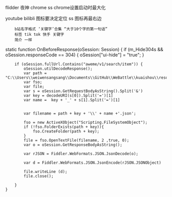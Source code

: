 flidder 夜神 chrome ss
chrome设置启动时最大化

youtube bilibli 图标要决定定位
ss 图标再最右边
        
        b站名字格式 ‘关键字’合集 “大于10个字的第一句话”
        标签 tik tok 快手 关键字
        简介 一样
        

        

static function OnBeforeResponse(oSession: Session) {
        if (m_Hide304s && oSession.responseCode == 304) {
            oSession["ui-hide"] = "true";
        }
        
        if (oSession.fullUrl.Contains("aweme/v1/search/item")) {
            oSession.utilDecodeResponse();
            var path = "C:\\Users\\weiwensangsang\\Documents\\GitHub\\WeBattle\\kuaishou\\resource\\douyin\\"
            var fso;
            var file;
            var s = oSession.GetRequestBodyAsString().Split('&')
			var key = decodeURI(s[0]).Split('=')[1]
            var name =  key + '_' + s[1].Split('=')[1]
			
			
            var filename = path + key + '\\' + name +'.json';

            fso = new ActiveXObject("Scripting.FileSystemObject");
			if (!fso.FolderExists(path + key)){
				fso.CreateFolder(path + key);
			}
            file = fso.OpenTextFile(filename, 2 ,true, 0);
            var o = oSession.GetResponseBodyAsString();

            var rJSON = Fiddler.WebFormats.JSON.JsonDecode(o);

            var d = Fiddler.WebFormats.JSON.JsonEncode(rJSON.JSONObject)

            file.writeLine (d);
            file.close();
            
        }
    }
